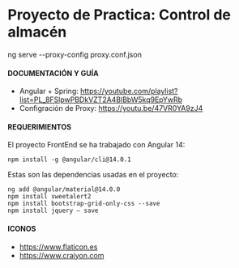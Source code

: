# Proyecto de Practica: Control de almacén

ng serve --proxy-config proxy.conf.json

#### DOCUMENTACIÓN Y GUÍA
- Angular + Spring: https://youtube.com/playlist?list=PL_8FSlpwPBDkVZT2A4BlBbW5kq9EpYwRb
- Configración de Proxy: https://youtu.be/47VR0YA9zJ4

#### REQUERIMIENTOS

El proyecto FrontEnd se ha trabajado con Angular 14:
```
npm install -g @angular/cli@14.0.1
```

Estas son las dependencias usadas en el proyecto:
```
ng add @angular/material@14.0.0
npm install sweetalert2
npm install bootstrap-grid-only-css --save
npm install jquery — save
```


#### ICONOS
* https://www.flaticon.es
* https://www.craiyon.com